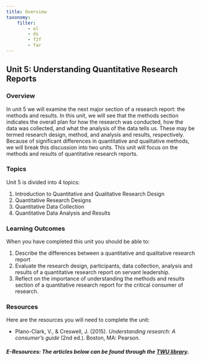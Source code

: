 ```yaml
---
title: Overview
taxonomy:
    filter:
        - ol
        - ds
        - f2f
        - far
---
```


## Unit 5: Understanding Quantitative Research Reports
### Overview

In unit 5 we will examine the next major section of a research report: the methods and results. In this unit, we will see that the methods section indicates the overall plan for how the research was conducted, how the data was collected, and what the analysis of the data tells us. These may be termed research design, method, and analysis and results, respectively. Because of significant differences in quantitative and qualitative methods, we will break this discussion into two units. This unit will focus on the methods and results of quantitative research reports.  

### Topics

Unit 5 is divided into 4 topics:

1. Introduction to Quantitative and Qualitative Research Design
2. Quantitative Research Designs
3. Quantitative Data Collection
4. Quantitative Data Analysis and Results



### Learning Outcomes

When you have completed this unit you should be able to:

1.  Describe the differences between a quantitative and qualitative research report
2.  Evaluate the research design, participants, data collection, analysis and results of a quantitative research report on servant leadership.
3.  Reflect on the importance of understanding the methods and results section of a quantitative research report for the critical consumer of research.




### Resources

Here are the resources you will need to complete the unit:

*   Plano-Clark, V., & Creswell, J. (2015). _Understanding research: A consumer’s guide_ (2nd ed.). Boston, MA: Pearson.

##### E-Resources: The articles below can be found through the [TWU library](https://www.twu.ca/library).
